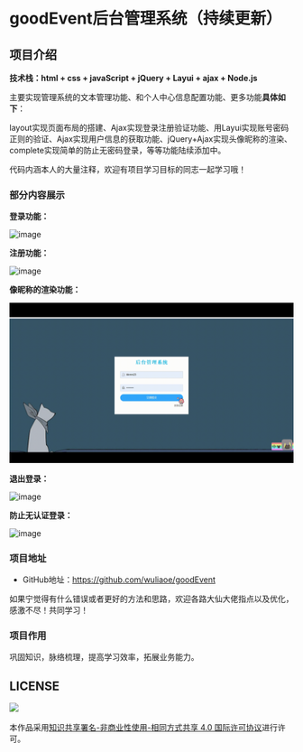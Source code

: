 # goodEvent后台管理系统（持续更新）


## 项目介绍

**技术栈：html + css + javaScript + jQuery + Layui + ajax + Node.js**

主要实现管理系统的文本管理功能、和个人中心信息配置功能、更多功能**具体如下**：

layout实现页面布局的搭建、Ajax实现登录注册验证功能、用Layui实现账号密码正则的验证、Ajax实现用户信息的获取功能、jQuery+Ajax实现头像昵称的渲染、complete实现简单的防止无密码登录，等等功能陆续添加中。

代码内涵本人的大量注释，欢迎有项目学习目标的同志一起学习哦！

### 部分内容展示

**登录功能：**

![image](https://github.com/wuliaoe/goodEvent/blob/main/assets/readmeImg/login.gif)

**注册功能：**

![image](https://github.com/wuliaoe/goodEvent/blob/main/assets/readmeImg/reg.gif)

**像昵称的渲染功能：**

![image](https://github.com/wuliaoe/goodEvent/blob/main/assets/readmeImg/picandname.gif)

**退出登录：**

![image](https://github.com/wuliaoe/goodEvent/blob/main/assets/readmeImg/backlogin.gif)

**防止无认证登录：**

![image](https://github.com/wuliaoe/goodEvent/blob/main/assets/readmeImg/protect.gif)

### 项目地址

- GitHub地址：<https://github.com/wuliaoe/goodEvent>

如果宁觉得有什么错误或者更好的方法和思路，欢迎各路大仙大佬指点以及优化，感激不尽！共同学习！

### 项目作用

巩固知识，脉络梳理，提高学习效率，拓展业务能力。


## LICENSE

![](http://img.smyhvae.com/20210331_CC-BY-NC-SA.png)

本作品采用[知识共享署名-非商业性使用-相同方式共享 4.0 国际许可协议](https://creativecommons.org/licenses/by-nc-sa/4.0/)进行许可。